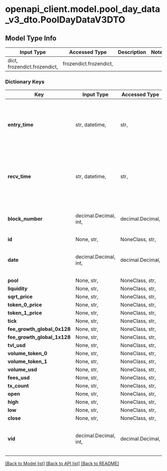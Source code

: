 # openapi_client.model.pool_day_data_v3_dto.PoolDayDataV3DTO

## Model Type Info
Input Type | Accessed Type | Description | Notes
------------ | ------------- | ------------- | -------------
dict, frozendict.frozendict,  | frozendict.frozendict,  |  | 

### Dictionary Keys
Key | Input Type | Accessed Type | Description | Notes
------------ | ------------- | ------------- | ------------- | -------------
**entry_time** | str, datetime,  | str,  |  | [optional] value must conform to RFC-3339 date-time
**recv_time** | str, datetime,  | str,  |  | [optional] value must conform to RFC-3339 date-time
**block_number** | decimal.Decimal, int,  | decimal.Decimal,  |  | [optional] value must be a 64 bit integer
**id** | None, str,  | NoneClass, str,  |  | [optional] 
**date** | decimal.Decimal, int,  | decimal.Decimal,  |  | [optional] value must be a 32 bit integer
**pool** | None, str,  | NoneClass, str,  |  | [optional] 
**liquidity** | None, str,  | NoneClass, str,  |  | [optional] 
**sqrt_price** | None, str,  | NoneClass, str,  |  | [optional] 
**token_0_price** | None, str,  | NoneClass, str,  |  | [optional] 
**token_1_price** | None, str,  | NoneClass, str,  |  | [optional] 
**tick** | None, str,  | NoneClass, str,  |  | [optional] 
**fee_growth_global_0x128** | None, str,  | NoneClass, str,  |  | [optional] 
**fee_growth_global_1x128** | None, str,  | NoneClass, str,  |  | [optional] 
**tvl_usd** | None, str,  | NoneClass, str,  |  | [optional] 
**volume_token_0** | None, str,  | NoneClass, str,  |  | [optional] 
**volume_token_1** | None, str,  | NoneClass, str,  |  | [optional] 
**volume_usd** | None, str,  | NoneClass, str,  |  | [optional] 
**fees_usd** | None, str,  | NoneClass, str,  |  | [optional] 
**tx_count** | None, str,  | NoneClass, str,  |  | [optional] 
**open** | None, str,  | NoneClass, str,  |  | [optional] 
**high** | None, str,  | NoneClass, str,  |  | [optional] 
**low** | None, str,  | NoneClass, str,  |  | [optional] 
**close** | None, str,  | NoneClass, str,  |  | [optional] 
**vid** | decimal.Decimal, int,  | decimal.Decimal,  |  | [optional] value must be a 64 bit integer

[[Back to Model list]](../../README.md#documentation-for-models) [[Back to API list]](../../README.md#documentation-for-api-endpoints) [[Back to README]](../../README.md)

